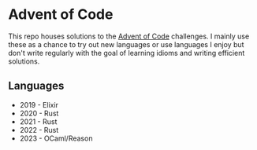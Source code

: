# Advent of Code

This repo houses solutions to the [Advent of Code](https://adventofcode.com/) challenges. I mainly use these as a chance to try out new languages or use languages I enjoy but don't write regularly with the goal of learning idioms and writing efficient solutions.

## Languages

- 2019 - Elixir
- 2020 - Rust
- 2021 - Rust
- 2022 - Rust
- 2023 - OCaml/Reason